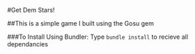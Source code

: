 #Get Dem Stars!

##This is a simple game I built using the Gosu gem

###To Install
Using Bundler: Type `bundle install` to recieve all dependancies
